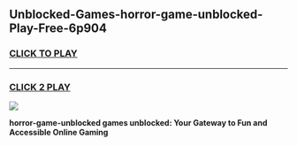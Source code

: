
## Unblocked-Games-horror-game-unblocked-Play-Free-6p904
<h3>
<a href="https://premium76.site?title=horror-game-unblocked&ref=23A">CLICK TO PLAY</a></h3>
<hr>

<h3>
<a href="https://premium76.site?title=horror-game-unblocked&ref=23A">CLICK 2 PLAY</a>
  
</h3>

<a href="https://premium76.site?title=horror-game-unblocked&ref=23A"><img src="https://clearcache.store/games.png"></a>


**horror-game-unblocked games unblocked: Your Gateway to Fun and Accessible Online Gaming**
